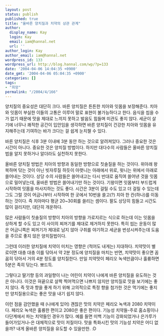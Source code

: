 ```yaml
---
layout: post
status: publish
published: true
title: "올바른 양치질과 치약의 상관 관계"
author:
  display_name: Kay
  login: Kay
  email: iam@hannal.net
  url: ''
author_login: Kay
author_email: iam@hannal.net
wordpress_id: 133
wordpress_url: http://blog.hannal.com/wp/?p=133
date: '2004-04-06 14:04:35 +0900'
date_gmt: '2004-04-06 05:04:35 +0900'
categories: []
tags:
- "희망"
permalink: "/2004/4/166"
---
```

<p>양치질의 중요성은 대단히 크다. 바른 양치질은 튼튼한 치아와 잇몸을 보장해준다. 치아와 잇몸이 부실한 이들의 고통은 이루어 말로 표현이 불가능하다고 한다. 음식을 씹을 수가 없기 때문에 맛을 제대로 느끼지 못하고 발음도 힘들며 미관도 좋지 않다. 세균이 살기에 너무나 쾌적한 공간이 입안임을 생각하면 바른 양치질이 건강한 치아와 잇몸을 유지해주는데 기여하는 바가 크다는 걸 쉽게 눈치챌 수 있다.</p>
<p>바른 양치질은 식후 3분 이내에 3분 동안 하는 것으로 알려져있다. 그러나 중요한 것은 시간이 아니다. 중요한 것은 양치질 방법이다. 하지만 대다수의 사람들은 올바른 양치질법을 알지 못하거나 알더라도 실천하지 못한다.</p>
<p>올바른 양치질 방법은 치아의 방향과 동일한 방향으로 칫솔질을 하는 것이다. 위아래 왕복하며 닦는 것이 아닌 빗자루질 하듯이 아랫니는 아래에서 위로, 윗니는 위에서 아래로 쓸어내는 것이다. 상당 수의 사람들은 쓸어내고는 다시 반대로 움직여 쓸어낸 것을 잇몸으로 밀어넣는데, 올바른 방법은 쓸어내기만 하는 것이다. 기왕이면 잇몸부터 부드럽게 시작하여 잇몸을 마사지하는 것도 좋다. 시간은 3분이 걸릴 수도 있고 더 걸릴 수 있는데 그도 그럴 것이 어금니부터 시작하여 한 곳에서 10번을 쓸고(?) 치아 한 칸(하나)를 이동하는 것이다. 즉 치아마다 평균 20~30회를 쓸리는 셈이다. 팔도 상당히 힘들고 시간도 많이 걸리지만, 대단히 개운하다.</p>
<p>많은 사람들이 칫솔질의 방향이 치아의 방향을 가로지르는 식으로 하는데 이는 잇몸을 상하게 할 수도 있고 이 사이의 찌꺼기를 제대로 제거하지 못한다. 특히 씹는 운동이 많은 어금니쪽은 찌꺼기가 제대로 남지 않아 구취를 야기하고 세균을 번성시켜주는데 도움을 주므로 좋지 않은 양치질법이다.</p>
<p>그런데 이러한 양치질에 치약이 미치는 영향은 (적어도 내게는) 지대하다. 치약맛이 별로이면 대충 대충 이를 닦아서 약 2분 정도에 양치질을 마치는 반면, 치약맛이 좋으면 꼼꼼히 닦아서 거의 4분 정도를 양치질한다. 만일 치약맛이 페리오 녹색만큼이나 훌륭하면 5분은 족히 닦는다. 뽀드득.</p>
<p>그렇다고 딸기향 등의 과일향이 나는 어린이 치약이 나에게 바른 양치질을 유도하는 것은 아니다. 이것은 혀끝으로 살짝 찍어먹으면 나쁘지 않지만 양치질로 맛을 보기에는 좋지 않다. 즉 맛과 향을 좋게 하기 위해 고의적으로 특정 향을 첨가한 것은 먹기에는 좋지만 양치질용으로는 좋은 맛을 내기 쉽지 않다.</p>
<p>이런 점을 감안했을 때 (나에게 있어) 괜찮은 맛의 치약은 페리오 녹색과 2080 치약이다. 페리오 녹색은 훌륭한 편이고 2080은 좋은 편이다. 기능성 치약들-주로 홈쇼핑이나 다단계에서 파는 치약들인 경우가 많다. 예를 들면 미백 기능이 강화되었거나 은가루가 들어가있거나-은 대체적으로 맛이 저질이다. 맛을 특화시킨 맛의 기능성 치약은 어디 없을까? 내게 올바른 양치질을 유도할 수 있을만한. :D</p>
